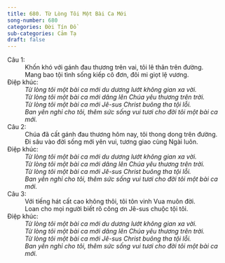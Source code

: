 ```yaml
---
title: 680. Từ Lòng Tôi Một Bài Ca Mới
song-number: 680
categories: Đời Tín Đồ
sub-categories: Cảm Tạ
draft: false
---
```

<dl><dt>Câu 1:</dt><dd data-verse="1">Khốn khó với gánh đau thương trên vai, tôi lê thân trên đường. <br/>Mang bao tội tình sống kiếp cô đơn, đôi mi giọt lệ vương. </dd><dt>Điệp khúc:</dt><dd data-chorus="1"><em>Từ lòng tôi một bài ca mới du dương lướt không gian xa vời. <br/>Từ lòng tôi một bài ca mới dâng lên Chúa yêu thương trên trời. <br/>Từ lòng tôi một bài ca mới Jê-sus Christ buông tha tội lỗi. <br/>Ban yên nghỉ cho tôi, thêm sức sống vui tươi cho đời tôi một bài ca mới. </em></dd><dt>Câu 2:</dt><dd data-verse="2">Chúa đã cất gánh đau thương hôm nay, tôi thong dong trên đường. <br/>Đi sâu vào đời sống mới yên vui, tương giao cùng Ngài luôn. </dd><dt>Điệp khúc:</dt><dd data-chorus="1"><em>Từ lòng tôi một bài ca mới du dương lướt không gian xa vời. <br/>Từ lòng tôi một bài ca mới dâng lên Chúa yêu thương trên trời. <br/>Từ lòng tôi một bài ca mới Jê-sus Christ buông tha tội lỗi. <br/>Ban yên nghỉ cho tôi, thêm sức sống vui tươi cho đời tôi một bài ca mới. </em></dd><dt>Câu 3:</dt><dd data-verse="3">Với tiếng hát cất cao không thôi, tôi tôn vinh Vua muôn đời. <br/>Loan cho mọi người biết rõ công ơn Jê-sus chuộc tội tôi. </dd><dt>Điệp khúc:</dt><dd data-chorus="1"><em>Từ lòng tôi một bài ca mới du dương lướt không gian xa vời. <br/>Từ lòng tôi một bài ca mới dâng lên Chúa yêu thương trên trời. <br/>Từ lòng tôi một bài ca mới Jê-sus Christ buông tha tội lỗi. <br/>Ban yên nghỉ cho tôi, thêm sức sống vui tươi cho đời tôi một bài ca mới. </em></dd></dl>